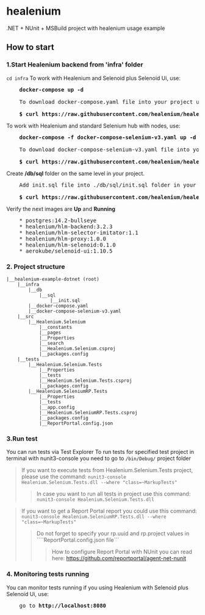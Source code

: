 # healenium
.NET + NUnit + MSBuild project with healenium usage example 

## How to start
### 1.Start Healenium backend from 'infra' folder

```cd infra```
To work with Healenium and Selenoid plus Selenoid Ui, use:
<pre>
    <b>docker-compose up -d</b>

    To download docker-compose.yaml file into your project use this command:

    <b>$ curl https://raw.githubusercontent.com/healenium/healenium-example-dotnet/master/infra/docker-compose.yaml -o docker-compose.yaml</b>
</pre>
To work with Healenium and standard Selenium hub with nodes, use:
<pre>
    <b>docker-compose -f docker-compose-selenium-v3.yaml up -d</b>

    To download docker-compose-selenium-v3.yaml file into your project use this command:

    <b>$ curl https://raw.githubusercontent.com/healenium/healenium-example-dotnet/master/infra/docker-compose-selenium-v3.yaml -o docker-compose-selenium-v3.yaml</b>
</pre>
Create <b>/db/sql</b> folder on the same level in your project.
<pre>
    Add init.sql file into ./db/sql/init.sql folder in your project via command:

    <b>$ curl https://raw.githubusercontent.com/healenium/healenium/master/db/sql/init.sql -o init.sql</b>
</pre>
Verify the next images are <b>Up</b> and <b>Running</b>
<pre>
    * postgres:14.2-bullseye
    * healenium/hlm-backend:3.2.3
    * healenium/hlm-selector-imitator:1.1
    * healenium/hlm-proxy:1.0.0
    * healenium/hlm-selenoid:0.1.0
    * aerokube/selenoid-ui:1.10.5
</pre>
### 2. Project structure
```
|__healenium-example-dotnet (root)
    |__infra
        |__db
            |__sql
                |__init.sql
        |__docker-compose.yaml
        |__docker-compose-selenium-v3.yaml
    |__src
        |__Healenium.Selenium
            |__constants
            |__pages
            |__Properties
            |__search
            |__Healenium.Selenium.csproj
            |__packages.config
    |__tests
        |__Healenium.Selenium.Tests
            |__Properties
            |__tests
            |__Healenium.Selenium.Tests.csproj
            |__packages.config
        |__Healenium.SeleniumRP.Tests
            |__Properties
            |__tests
            |__app.config
            |__Healenium.SeleniumRP.Tests.csproj
            |__packages.config
            |__ReportPortal.config.json
``` 
			   
### 3.Run test
You can run tests via Test Explorer
To run tests for specified test project in terminal with nunit3-console you need to go to ```/bin/Debug/``` project folder

> If you want to execute tests from Healenium.Selenium.Tests project, please use the command: 
```nunit3-console Healenium.Selenium.Tests.dll --where "class=~MarkupTests" ```
>> In case you want to run all tests in project use this command:
```nunit3-console Healenium.Selenium.Tests.dll```

>  If you want to get a Report Portal report you could use this command:
```nunit3-console Healenium.SeleniumRP.Tests.dll --where "class=~MarkupTests" ```
>>Do not forget to specify your rp.uuid and rp.project values in ````ReportPortal.config.json file```
>>>How to configure Report Portal with NUnit you can read here: https://github.com/reportportal/agent-net-nunit


### 4. Monitoring tests running
You can monitor tests running if you using Healenium with Selenoid plus Selenoid Ui, use:
<pre>
    go to <b>http://localhost:8080</b>
</pre>
